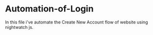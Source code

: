# Automation-of-Login
In this file i've automate the Create New Account flow of website using nightwatch js.
